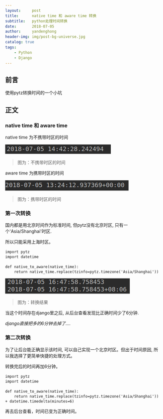 ```yaml
---
layout:     post
title:      native time 和 aware time 转换
subtitle:   python处理时间转换
date:       2018-07-05
author:     yandenghong
header-img: img/post-bg-universe.jpg
catalog: true
tags:
    - Python
    - Django
---
```


## 前言
使用pytz转换时间的一个小坑

## 正文

### native time 和 aware time
native time 为不携带时区的时间

![](/img/post-native-time.png)

> 图为：不携带时区的时间

aware time 为携带时区的时间

![](/img/post-aware-time.png)

> 图为：携带时区的时间

### 第一次转换

国内都是用北京时间作为标准时间, 但pytz没有北京时区, 只有一个'Asia/Shanghai'时区.

所以只能采用上海时区。

    import pytz
    import datetime

    def native_to_aware(native_time):
        return native_time.replace(tzinfo=pytz.timezone('Asia/Shanghai'))

![](/img/post-exchanged.png)

> 图为：转换结果

当这个时间存在django里之后, 从后台查看发现比正确时间少了6分钟.

_django直接把多的6分钟去掉了...._

### 第二次转换

为了让后台能正确显示该时间, 可以自己实现一个北京时区。但出于时间原因, 所以我选择了更简单快捷的处理方式。

转换完后的时间再加6分钟。

    import pytz
    import datetime

    def native_to_aware(native_time):
        return native_time.replace(tzinfo=pytz.timezone('Asia/Shanghai')) + datetime.timedelta(minutes=6)

再去后台查看，时间已变为正确时间。